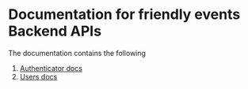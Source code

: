 # Documentation for friendly events Backend APIs

The documentation contains the following

1. [Authenticator docs](./authentication/authentication.md)
2. [Users docs](./users/users.md)
